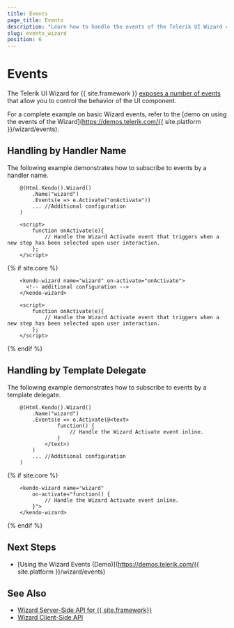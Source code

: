 ```yaml
---
title: Events
page_title: Events
description: "Learn how to handle the events of the Telerik UI Wizard component for {{ site.framework }}."
slug: events_wizard
position: 6
---
```


# Events

The Telerik UI Wizard for {{ site.framework }} [exposes a number of events](/api/kendo.mvc.ui.fluent/wizardeventbuilder) that allow you to control the behavior of the UI component.

For a complete example on basic Wizard events, refer to the [demo on using the events of the Wizard](https://demos.telerik.com/{{ site.platform }}/wizard/events).

## Handling by Handler Name

The following example demonstrates how to subscribe to events by a handler name.

```HtmlHelper
    @(Html.Kendo().Wizard()
        .Name("wizard")
        .Events(e => e.Activate("onActivate"))
        ... //Additional configuration
    )

    <script>
        function onActivate(e){
            // Handle the Wizard Activate event that triggers when a new step has been selected upon user interaction.
        };
    </script>
```

{% if site.core %}
```TagHelper
    <kendo-wizard name="wizard" on-activate="onActivate">
      <!-- additional configuration -->
    </kendo-wizard>

    <script>
        function onActivate(e){
            // Handle the Wizard Activate event that triggers when a new step has been selected upon user interaction.
        };
    </script>
```
{% endif %}

## Handling by Template Delegate

The following example demonstrates how to subscribe to events by a template delegate.

```HtmlHelper
    @(Html.Kendo().Wizard()
        .Name("wizard")
        .Events(e => e.Activate(@<text>
                function() {
                    // Handle the Wizard Activate event inline.
                }
            </text>)
        )
        ... //Additional configuration
    )
```

{% if site.core %}
```TagHelper
    <kendo-wizard name="wizard" 
        on-activate="function() {
            // Handle the Wizard Activate event inline.
        }">
    </kendo-wizard>
```
{% endif %}

## Next Steps

* [Using the Wizard Events (Demo)](https://demos.telerik.com/{{ site.platform }}/wizard/events)

## See Also

* [Wizard Server-Side API for {{ site.framework}}](/api/wizard)
* [Wizard Client-Side API](https://docs.telerik.com/kendo-ui/api/javascript/ui/wizard)